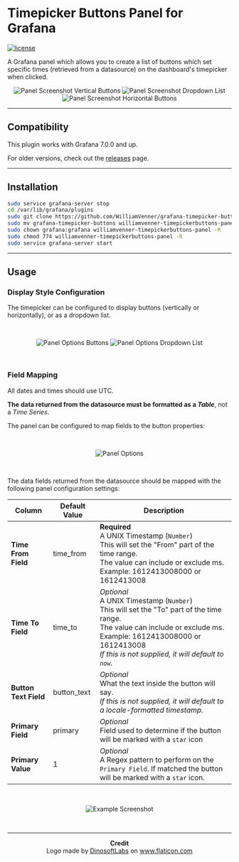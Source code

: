 # Timepicker Buttons Panel for Grafana
[![license](https://img.shields.io/github/license/mashape/apistatus.svg)]()

A Grafana panel which allows you to create a list of buttons which set specific times (retrieved from a datasource) on the dashboard's timepicker when clicked.

<p align="center">
	<img alt="Panel Screenshot Vertical Buttons" src="https://i.imgur.com/ft77DQM.png"/>
	<img alt="Panel Screenshot Dropdown List" src="https://i.imgur.com/1XvGim1.png"/>
	<img alt="Panel Screenshot Horizontal Buttons" src="https://i.imgur.com/qUAIQF9.png"/>
</p>

--------

## Compatibility

This plugin works with Grafana 7.0.0 and up.

For older versions, check out the [releases](https://github.com/WilliamVenner/grafana-timepicker-buttons/releases) page.

--------

## Installation

```bash
sudo service grafana-server stop
cd /var/lib/grafana/plugins
sudo git clone https://github.com/WilliamVenner/grafana-timepicker-buttons
sudo mv grafana-timepicker-buttons williamvenner-timepickerbuttons-panel
sudo chown grafana:grafana williamvenner-timepickerbuttons-panel -R
sudo chmod 774 williamvenner-timepickerbuttons-panel -R
sudo service grafana-server start
```

--------

## Usage

### Display Style Configuration
The timepicker can be configured to display buttons (vertically or horizontally), or as a dropdown list.

<br>
<p align="center">
  <img alt="Panel Options Buttons" src="https://i.imgur.com/9wuLCiW.png"/>
  <img alt="Panel Options Dropdown List" src="https://i.imgur.com/glaCfLy.png"/>
</p>
<br>

### Field Mapping
All dates and times should use UTC.

**The data returned from the datasource must be formatted as a _Table_**, not a _Time Series_.

The panel can be configured to map fields to the button properties:

<br>
<p align="center">
  <img alt="Panel Options" src="https://i.imgur.com/IioqIhH.png"/>
</p>
<br>

The data fields returned from the datasource should be mapped with the following panel configuration settings:

| Column               | Default Value | Description                                                                                                                                         |
|----------------------|---------------|-----------------------------------------------------------------------------------------------------------------------------------------------------|
| **Time From Field**   | time_from    | **Required**<br>A UNIX Timestamp (`Number`)<br>This will set the "From" part of the time range.<br>The value can include or exclude ms. Example: 1612413008000 or 1612413008  |
| **Time To Field**     | time_to      | _Optional_<br>A UNIX Timestamp (`Number`)<br>This will set the "To" part of the time range.  <br>The value can include or exclude ms. Example: 1612413008000 or 1612413008<br>_If this is not supplied, it will default to `now`._ |
| **Button Text Field** | button_text  | _Optional_<br>What the text inside the button will say.<br>_If this is not supplied, it will default to a locale-formatted timestamp._              |
| **Primary Field**     | primary      | _Optional_<br>Field used to determine if the button will be marked with a `star` icon                                                         |
| **Primary Value**     | 1            | _Optional_<br>A Regex pattern to perform on the `Primary Field`. If matched the button will be marked with a `star` icon.                                                         |

<br>

<p align="center">
  <img alt="Example Screenshot" src="https://i.imgur.com/EbL6oMv.png"/>
</p>

<br>

--------

<p align="center">
	<b>Credit</b><br>
	Logo made by <a href="https://flaticon.com/authors/dinosoftlabs">DinosoftLabs</a> on <a href="https://flaticon.com">www.flaticon.com</a>
</p>
